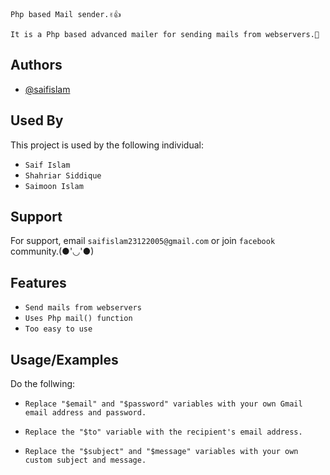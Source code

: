 
`Php based Mail sender.✌️👍`

`It is a Php based advanced mailer for sending mails from webservers.🙂
`


## Authors

- [@saifislam](https://www.github.com/sa-if)


## Used By

This project is used by the following individual:

- `Saif Islam`  
- `Shahriar Siddique`
- `Saimoon Islam`


## Support

For support, email `saifislam23122005@gmail.com` or join `facebook` community.(●'◡'●)


## Features


- `Send mails from webservers`
- `Uses Php mail() function`
- `Too easy to use`


## Usage/Examples


Do the follwing:

  - `Replace "$email" and "$password" variables with your own Gmail email address and password.`

  - `Replace the "$to" variable with the recipient's email address.`

  - `Replace the "$subject" and "$message" variables with your own custom subject and message.`
    